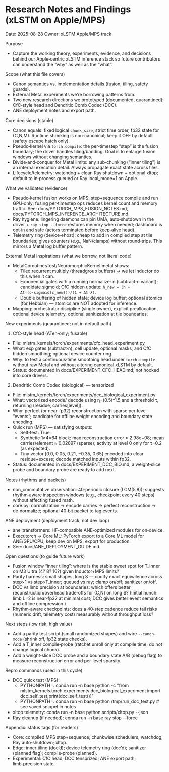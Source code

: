 # Research Notes and Findings (xLSTM on Apple/MPS)

Date: 2025-08-28
Owner: xLSTM Apple/MPS track

Purpose
- Capture the working theory, experiments, evidence, and decisions behind our Apple‑centric xLSTM inference stack so future contributors can understand the “why” as well as the “what”.

Scope (what this file covers)
- Canon semantics vs. implementation details (fusion, tiling, safety guards).
- External Metal experiments we’re borrowing patterns from.
- Two new research directions we prototyped (documented, quarantined): CfC‑style head and Dendritic Comb Codec (DCC).
- ANE deployment notes and export path.

Core decisions (stable)
- Canon equals: fixed logical `chunk_size`, strict time order, fp32 state for (C,N,M). Runtime shrinking is non‑canonical; keep it OFF by default (safety escape hatch only).
- Pseudo‑kernel via `torch.compile`: the per‑timestep “step” is the fusion boundary; the driver handles tiling/banding. Goal is to enlarge fusion windows without changing semantics.
- Divide‑and‑conquer for Metal limits: any sub‑chunking (“inner tiling”) is an internal execution detail. Always propagate exact state across tiles.
- Lifecycle/telemetry: watchdog + clean Ray shutdown + optional xltop; default to in‑process queued or Ray local_mode=1 on Apple.

What we validated (evidence)
- Pseudo‑kernel fusion works on MPS: step+sequence compile and run GPU‑only; fusing per‑timestep ops reduces kernel count and memory traffic. See: docs/PYTORCH_MPS_FUSION_NOTES.md, docs/PYTORCH_MPS_INFERENCE_ARCHITECTURE.md.
- Ray hygiene: lingering daemons can pin UMA; auto‑shutdown in the driver + `ray stop --force` restores memory when needed; dashboard is opt‑in and safe (actors terminated before keep‑alive head).
- Telemetry ring (device→host): cheap to add in compiled step at tile boundaries; gives counters (e.g., NaN/clamps) without round‑trips. This mirrors a Metal log buffer pattern.

External Metal inspirations (what we borrow, not literal code)
- MetalCoroutinesTest/NeuromorphicKernel.metal shows:
  - Tiled recurrent multiply (threadgroup buffers) → we let Inductor do this when it can.
  - Exponential gates with a running normalizer n (subtract‑n variant); candidate sigmoid; CfC hidden update: `h_new = (h + Δt·(o·sigmoid(c_new)))/(1 + Δt·λ)`.
  - Double buffering of hidden state; device log buffer; optional atomics (for Hebbian) — atomics are NOT adopted for inference.
- Mapping: orchestrator discipline (single owner), explicit preallocation, optional device telemetry, optional sanitization at tile boundaries.

New experiments (quarantined; not in default path)
1) CfC‑style head (ATen‑only; fusable)
- File: mlstm_kernels/torch/experiments/cfc_head_experiment.py
- What: exp gates (subtract‑n), cell update, optional masks, and CfC hidden smoothing; optional device counter ring.
- Why: to test a continuous‑time smoothing head under `torch.compile` without raw Metal and without altering canonical xLSTM by default.
- Status: documented in docs/EXPERIMENT_CFC_HEAD.md; not hooked into core drivers.

2) Dendritic Comb Codec (biological) — tensorized
- File: mlstm_kernels/torch/experiments/dcc_biological_experiment.py
- What: vectorized encode/ decode using η=(0.5)^1.5 and a threshold τ, returning (residue, carries[level]).
- Why: perfect (or near‑fp32) reconstruction with sparse per‑level “events”; candidate for offline weight encoding and boundary state encoding.
- Quick run (MPS) — satisfying outputs:
  - Self‑test: True
  - Synthetic 1×4×64 block: max reconstruction error ≈ 2.98e−08; mean carries/element ≈ 0.02897 (sparse); activity at level 0 only for τ=0.2 (as expected).
  - Tiny vector [0.0, 0.05, 0.21, −0.35, 0.65] encoded into clear residue+excess; decode matched inputs within fp32.
- Status: documented in docs/EXPERIMENT_DCC_BIO.md; a weight‑slice probe and boundary probe are ready to add next.

Notes (rhythms and packets)
- non_commutative observation: 40‑periodic closure (LCM(5,8)); suggests rhythm‑aware inspection windows (e.g., checkpoint every 40 steps) without affecting fused math.
- core.py: normalization → encode carries → perfect reconstruction → de‑normalize; optional 40‑bit packet to tag events.

ANE deployment (deployment track, not dev loop)
- ane_transformers: HF‑compatible ANE‑optimized modules for on‑device.
- Executorch → Core ML: PyTorch export to a Core ML model for ANE/GPU/CPU; keep dev on MPS, export for production.
- See: docs/ANE_DEPLOYMENT_GUIDE.md.

Open questions (to guide future work)
- Fusion window “inner tiling”: where is the stable sweet spot for T_inner on M3 Ultra (4? 8? 16?) given Inductor+MPS limits?
- Parity harness: small shapes, long S — codify exact equivalence across step×1 vs step×T_inner; queued vs ray; clamp on/off; sanitizer on/off.
- DCC vs limb precision at boundaries: which offers better reconstruction/overhead trade‑offs for (C,N) on long S? (Initial hunch: limb L=2 is near‑fp32 at minimal cost; DCC gives better event semantics and offline compression.)
- Rhythm‑aware checkpoints: does a 40‑step cadence reduce tail risks (numeric drift, telemetry cost) measurably without throughput loss?

Next steps (low risk, high value)
- Add a parity test script (small randomized shapes) and wire `--canon-mode` (shrink off, fp32 state checks).
- Add a T_inner compile‑probe (ratchet unroll only at compile time; do not change logical chunk).
- Add a weight‑slice DCC probe and a boundary state A/B (debug flag) to measure reconstruction error and per‑level sparsity.

Repro commands (used in this cycle)
- DCC quick test (MPS):
  - PYTHONPATH=. conda run -n base python -c "from mlstm_kernels.torch.experiments.dcc_biological_experiment import dcc_self_test;print(dcc_self_test())"
  - PYTHONPATH=. conda run -n base python /tmp/run_dcc_test.py  # see saved snippet in notes
- xltop telemetry: conda run -n base python scripts/xltop.py --json
- Ray cleanup (if needed): conda run -n base ray stop --force

Appendix: status tags (for readers)
- Core: compiled MPS step+sequence; chunkwise schedulers; watchdog; Ray auto‑shutdown; xltop.
- Edge: inner tiling (doc’d); device telemetry ring (doc’d); sanitizer (planned flag); compile‑probe (planned).
- Experimental: CfC head; DCC tensorized; ANE export path; limb‑precision state.
